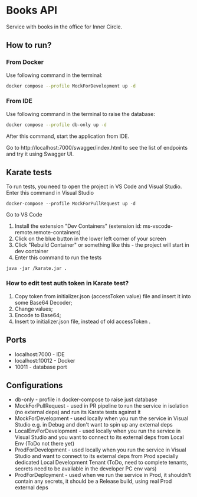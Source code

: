 # Books API
Service with books in the office for Inner Circle.

## How to run?
### From Docker
Use following command in the terminal:
```bash
docker compose --profile MockForDevelopment up -d
```
### From IDE
Use following command in the terminal to raise the database:
```bash
docker compose --profile db-only up -d
```
After this command, start the application from IDE. 

Go to http://localhost:7000/swagger/index.html to see the list of endpoints and try it using Swagger UI.

## Karate tests

To run tests, you need to open the project in VS Code and Visual Studio.
Enter this command in Visual Studio
```
docker-compose --profile MockForPullRequest up -d
```

Go to VS Code
1. Install the extension "Dev Containers" (extension id: ms-vscode-remote.remote-containers)
2. Click on the blue button in the lower left corner of your screen
3. Click "Rebuild Container" or something like this - the project will start in dev container
4. Enter this command to run the tests
```
java -jar /karate.jar .
```

### How to edit test auth token in Karate test?
1. Copy token from initializer.json (accessToken value) file and insert it into some Base64 Decoder;
2. Change values;
3. Encode to Base64;
4. Insert to initializer.json file, instead of old accessToken .

## Ports
- localhost:7000 - IDE
- localhost:10012 - Docker
- 10011 - database port

## Configurations
- db-only - profile in docker-compose to raise just database
- MockForPullRequest - used in PR pipeline to run the service in isolation (no external deps) and run its Karate tests against it
- MockForDevelopment - used locally when you run the service in Visual Studio e.g. in Debug and don't want to spin up any external deps
- LocalEnvForDevelopment - used locally when you run the service in Visual Studio and you want to connect to its external deps from Local Env (ToDo not there yet)
- ProdForDevelopment - used locally when you run the service in Visual Studio and want to connect to its external deps from Prod specially dedicated Local Development Tenant (ToDo, need to complete tenants, secrets need to be available in the developer PC env vars)
- ProdForDeployment - used when we run the service in Prod, it shouldn't contain any secrets, it should be a Release build, using real Prod external deps